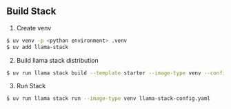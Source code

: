 ## Build Stack

1. Create venv

```bash
$ uv venv -p <python environment> .venv
$ uv add llama-stack
```

2. Build llama stack distribution

```bash
$ uv run llama stack build --template starter --image-type venv --config llama-stack-config.yaml
```

3. Run Stack

```bash
$ uv run llama stack run --image-type venv llama-stack-config.yaml
```
